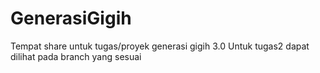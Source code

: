 # GenerasiGigih
Tempat share untuk tugas/proyek generasi gigih 3.0
Untuk tugas2 dapat dilihat pada branch yang sesuai
